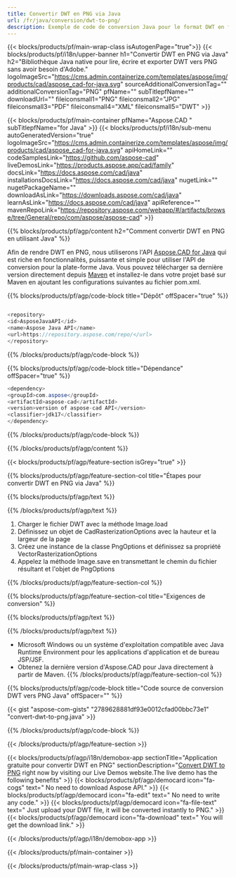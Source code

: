```yaml
---
title: Convertir DWT en PNG via Java 
url: /fr/java/conversion/dwt-to-png/ 
description: Exemple de code de conversion Java pour le format DWT en fichier PNG. Utilisez cet exemple de code pour convertir DWT en PNG dans n'importe quelle application Java Web ou de bureau.
---
```


{{< blocks/products/pf/main-wrap-class isAutogenPage="true">}}
{{< blocks/products/pf/i18n/upper-banner h1="Convertir DWT en PNG via Java" h2="Bibliothèque Java native pour lire, écrire et exporter DWT vers PNG sans avoir besoin d'Adobe." logoImageSrc="https://cms.admin.containerize.com/templates/aspose/img/products/cad/aspose_cad-for-java.svg" sourceAdditionalConversionTag="" additionalConversionTag="PNG" pfName="" subTitlepfName="" downloadUrl="" fileiconsmall1="PNG" fileiconsmall2="JPG" fileiconsmall3="PDF" fileiconsmall4="XML" fileiconsmall5="DWT" >}}

{{< blocks/products/pf/main-container pfName="Aspose.CAD " subTitlepfName="for Java" >}}
{{< blocks/products/pf/i18n/sub-menu autoGeneratedVersion="true" logoImageSrc="https://cms.admin.containerize.com/templates/aspose/img/products/cad/aspose_cad-for-java.svg" apiHomeLink="" codeSamplesLink="https://github.com/aspose-cad" liveDemosLink="https://products.aspose.app/cad/family" docsLink="https://docs.aspose.com/cad/java" installationsDocsLink="https://docs.aspose.com/cad/java" nugetLink="" nugetPackageName="" downloadAsLink="https://downloads.aspose.com/cad/java" learnAsLink="https://docs.aspose.com/cad/java" apiReference="" mavenRepoLink="https://repository.aspose.com/webapp/#/artifacts/browse/tree/General/repo/com/aspose/aspose-cad" >}}

{{% blocks/products/pf/agp/content h2="Comment convertir DWT en PNG en utilisant Java" %}}

Afin de rendre DWT en PNG, nous utiliserons l'API <a href=https://products.aspose.com/cad/java>Aspose.CAD for Java</a> qui est riche en fonctionnalités, puissante et simple pour utiliser l'API de conversion pour la plate-forme Java. Vous pouvez télécharger sa dernière version directement depuis <a href=https://repository.aspose.com/webapp/#/artifacts/browse/tree/General/repo/com/aspose/aspose-cad>Maven</a> et installez-le dans votre projet basé sur Maven en ajoutant les configurations suivantes au fichier pom.xml.

{{% blocks/products/pf/agp/code-block title="Dépôt" offSpacer="true" %}}

```cs

<repository>
<id>AsposeJavaAPI</id>
<name>Aspose Java API</name>
<url>https://repository.aspose.com/repo/</url>
</repository>

```

{{% /blocks/products/pf/agp/code-block %}}

{{% blocks/products/pf/agp/code-block title="Dépendance" offSpacer="true" %}}

```cs
<dependency>
<groupId>com.aspose</groupId>
<artifactId>aspose-cad</artifactId>
<version>version of aspose-cad API</version>
<classifier>jdk17</classifier>
</dependency>

```

{{% /blocks/products/pf/agp/code-block %}}

{{% /blocks/products/pf/agp/content %}}

{{< blocks/products/pf/agp/feature-section isGrey="true" >}}

{{% blocks/products/pf/agp/feature-section-col title="Étapes pour convertir DWT en PNG via Java" %}}

{{% blocks/products/pf/agp/text %}}

{{% /blocks/products/pf/agp/text %}}

1. Charger le fichier DWT avec la méthode Image.load
1. Définissez un objet de CadRasterizationOptions avec la hauteur et la largeur de la page
1. Créez une instance de la classe PngOptions et définissez sa propriété VectorRasterizationOptions
1. Appelez la méthode Image.save en transmettant le chemin du fichier résultant et l'objet de PngOptions

{{% /blocks/products/pf/agp/feature-section-col %}}

{{% blocks/products/pf/agp/feature-section-col title="Exigences de conversion" %}}

{{% blocks/products/pf/agp/text %}}

{{% /blocks/products/pf/agp/text %}}
- Microsoft Windows ou un système d'exploitation compatible avec Java Runtime Environment pour les applications d'application et de bureau JSP/JSF.
- Obtenez la dernière version d'Aspose.CAD pour Java directement à partir de Maven.
{{% /blocks/products/pf/agp/feature-section-col %}}

{{% blocks/products/pf/agp/code-block title="Code source de conversion DWT vers PNG Java" offSpacer="" %}}

{{< gist "aspose-com-gists" "2789628881df93e0012cfad00bbc73e1" "convert-dwt-to-png.java" >}}

{{% /blocks/products/pf/agp/code-block %}}

{{< /blocks/products/pf/agp/feature-section >}}

<!-- aboutfile Starts -->

{{< blocks/products/pf/agp/i18n/demobox-app sectionTitle="Application gratuite pour convertir DWT en PNG" sectionDescription="[Convert DWT to PNG](https://products.aspose.app/cad/conversion/dwt-to-png) right now by visiting our Live Demos website.The live demo has the following benefits" >}}
        {{< blocks/products/pf/agp/democard icon="fa-cogs" text=" No need to download Aspose API." >}}
        {{< blocks/products/pf/agp/democard icon="fa-edit" text=" No need to write any code." >}}
        {{< blocks/products/pf/agp/democard icon="fa-file-text" text=" Just upload your DWT file, it will be converted instantly to PNG." >}}
        {{< blocks/products/pf/agp/democard icon="fa-download" text=" You will get the download link." >}}

   
{{< /blocks/products/pf/agp/i18n/demobox-app >}}

<!-- aboutfile Ends -->

{{< /blocks/products/pf/main-container >}}
    
{{< /blocks/products/pf/main-wrap-class >}}